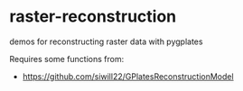 # raster-reconstruction
demos for reconstructing raster data with pygplates

Requires some functions from:
- https://github.com/siwill22/GPlatesReconstructionModel
